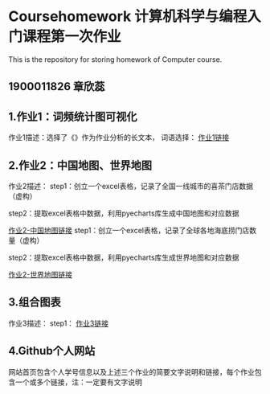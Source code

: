 # Coursehomework 计算机科学与编程入门课程第一次作业
This is the repository for storing homework of Computer course.
## 1900011826 章欣蕊

## 1.作业1：词频统计图可视化
作业1描述：选择了《》作为作业分析的长文本，
词语选择：
[作业1链接]()

## 2.作业2：中国地图、世界地图
作业2描述：
step1：创立一个excel表格，记录了全国一线城市的喜茶门店数据（虚构）  

step2：提取excel表格中数据，利用pyecharts库生成中国地图和对应数据  

[作业2-中国地图链接]()
step1：创立一个excel表格，记录了全球各地海底捞门店数量（虚构）  

step2：提取excel表格中数据，利用pyecharts库生成世界地图和对应数据  

[作业2-世界地图链接]()

## 3.组合图表
作业3描述：
step1：
[作业3链接]()

## 4.Github个人网站
网站首页包含个人学号信息以及上述三个作业的简要文字说明和链接，每个作业包含一个或多个链接，注：一定要有文字说明
